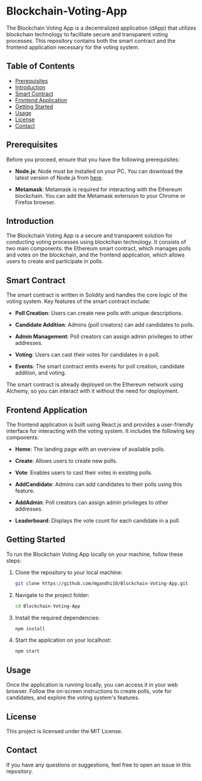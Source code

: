 # Blockchain-Voting-App

The Blockchain Voting App is a decentralized application (dApp) that utilizes blockchain technology to facilitate secure and transparent voting processes. This repository contains both the smart contract and the frontend application necessary for the voting system.

## Table of Contents

- [Prerequisites](#prerequisites)
- [Introduction](#introduction)
- [Smart Contract](#smart-contract)
- [Frontend Application](#frontend-application)
- [Getting Started](#getting-started)
- [Usage](#usage)
- [License](#license)
- [Contact](#contact)

## Prerequisites

Before you proceed, ensure that you have the following prerequisites:

- **Node.js**: Node must be installed on your PC. You can download the latest version of Node.js from [here](https://nodejs.org/en/download).

- **Metamask**: Metamask is required for interacting with the Ethereum blockchain. You can add the Metamask extension to your Chrome or Firefox browser.

## Introduction

The Blockchain Voting App is a secure and transparent solution for conducting voting processes using blockchain technology. It consists of two main components: the Ethereum smart contract, which manages polls and votes on the blockchain, and the frontend application, which allows users to create and participate in polls.

## Smart Contract

The smart contract is written in Solidity and handles the core logic of the voting system. Key features of the smart contract include:

- **Poll Creation**: Users can create new polls with unique descriptions.

- **Candidate Addition**: Admins (poll creators) can add candidates to polls.

- **Admin Management**: Poll creators can assign admin privileges to other addresses.

- **Voting**: Users can cast their votes for candidates in a poll.

- **Events**: The smart contract emits events for poll creation, candidate addition, and voting.

The smart contract is already deployed on the Ethereum network using Alchemy, so you can interact with it without the need for deployment.

## Frontend Application

The frontend application is built using React.js and provides a user-friendly interface for interacting with the voting system. It includes the following key components:

- **Home**: The landing page with an overview of available polls.

- **Create**: Allows users to create new polls.

- **Vote**: Enables users to cast their votes in existing polls.

- **AddCandidate**: Admins can add candidates to their polls using this feature.

- **AddAdmin**: Poll creators can assign admin privileges to other addresses.

- **Leaderboard**: Displays the vote count for each candidate in a poll.

## Getting Started

To run the Blockchain Voting App locally on your machine, follow these steps:

1. Clone the repository to your local machine:

   ```bash
   git clone https://github.com/mgandhi10/Blockchain-Voting-App.git

2. Navigate to the project folder:

   ```bash
   cd Blockchain-Voting-App

3. Install the required dependencies:

   ```bash
   npm install

4. Start the application on your localhost:

   ```bash
   npm start

## Usage

Once the application is running locally, you can access it in your web browser. Follow the on-screen instructions to create polls, vote for candidates, and explore the voting system's features.

## License

This project is licensed under the MIT License.

## Contact

If you have any questions or suggestions, feel free to open an issue in this repository.
